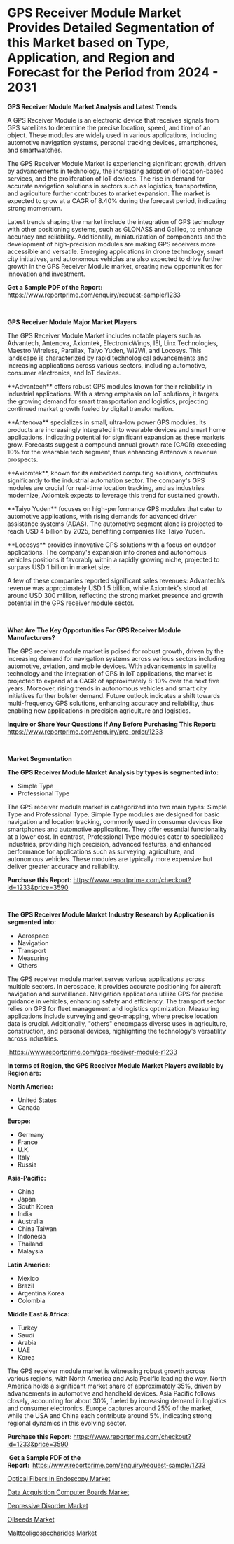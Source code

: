 <p><h1>GPS Receiver Module Market Provides Detailed Segmentation of this Market based on Type, Application, and Region and Forecast for the Period from 2024 - 2031</h1></p><p><strong>GPS Receiver Module Market Analysis and Latest Trends</strong></p>
<p><p>A GPS Receiver Module is an electronic device that receives signals from GPS satellites to determine the precise location, speed, and time of an object. These modules are widely used in various applications, including automotive navigation systems, personal tracking devices, smartphones, and smartwatches. </p><p>The GPS Receiver Module Market is experiencing significant growth, driven by advancements in technology, the increasing adoption of location-based services, and the proliferation of IoT devices. The rise in demand for accurate navigation solutions in sectors such as logistics, transportation, and agriculture further contributes to market expansion. The market is expected to grow at a CAGR of 8.40% during the forecast period, indicating strong momentum.</p><p>Latest trends shaping the market include the integration of GPS technology with other positioning systems, such as GLONASS and Galileo, to enhance accuracy and reliability. Additionally, miniaturization of components and the development of high-precision modules are making GPS receivers more accessible and versatile. Emerging applications in drone technology, smart city initiatives, and autonomous vehicles are also expected to drive further growth in the GPS Receiver Module market, creating new opportunities for innovation and investment.</p></p>
<p><strong>Get a Sample PDF of the Report:&nbsp;</strong> <a href="https://www.reportprime.com/enquiry/request-sample/1233">https://www.reportprime.com/enquiry/request-sample/1233</a></p>
<p>&nbsp;</p>
<p><strong>GPS Receiver Module Major Market Players</strong></p>
<p><p>The GPS Receiver Module Market includes notable players such as Advantech, Antenova, Axiomtek, ElectronicWings, IEI, Linx Technologies, Maestro Wireless, Parallax, Taiyo Yuden, Wi2Wi, and Locosys. This landscape is characterized by rapid technological advancements and increasing applications across various sectors, including automotive, consumer electronics, and IoT devices.</p><p>**Advantech** offers robust GPS modules known for their reliability in industrial applications. With a strong emphasis on IoT solutions, it targets the growing demand for smart transportation and logistics, projecting continued market growth fueled by digital transformation.</p><p>**Antenova** specializes in small, ultra-low power GPS modules. Its products are increasingly integrated into wearable devices and smart home applications, indicating potential for significant expansion as these markets grow. Forecasts suggest a compound annual growth rate (CAGR) exceeding 10% for the wearable tech segment, thus enhancing Antenova's revenue prospects.</p><p>**Axiomtek**, known for its embedded computing solutions, contributes significantly to the industrial automation sector. The company's GPS modules are crucial for real-time location tracking, and as industries modernize, Axiomtek expects to leverage this trend for sustained growth.</p><p>**Taiyo Yuden** focuses on high-performance GPS modules that cater to automotive applications, with rising demands for advanced driver assistance systems (ADAS). The automotive segment alone is projected to reach USD 4 billion by 2025, benefiting companies like Taiyo Yuden.</p><p>**Locosys** provides innovative GPS solutions with a focus on outdoor applications. The company's expansion into drones and autonomous vehicles positions it favorably within a rapidly growing niche, projected to surpass USD 1 billion in market size.</p><p>A few of these companies reported significant sales revenues: Advantech’s revenue was approximately USD 1.5 billion, while Axiomtek's stood at around USD 300 million, reflecting the strong market presence and growth potential in the GPS receiver module sector.</p></p>
<p>&nbsp;</p>
<p><strong>What Are The Key Opportunities For GPS Receiver Module Manufacturers?</strong></p>
<p><p>The GPS receiver module market is poised for robust growth, driven by the increasing demand for navigation systems across various sectors including automotive, aviation, and mobile devices. With advancements in satellite technology and the integration of GPS in IoT applications, the market is projected to expand at a CAGR of approximately 8-10% over the next five years. Moreover, rising trends in autonomous vehicles and smart city initiatives further bolster demand. Future outlook indicates a shift towards multi-frequency GPS solutions, enhancing accuracy and reliability, thus enabling new applications in precision agriculture and logistics.</p></p>
<p><strong>Inquire or Share Your Questions If Any Before Purchasing This Report:</strong> <a href="https://www.reportprime.com/enquiry/pre-order/1233">https://www.reportprime.com/enquiry/pre-order/1233</a></p>
<p>&nbsp;</p>
<p><strong>Market Segmentation</strong></p>
<p><strong>The GPS Receiver Module Market Analysis by types is segmented into:</strong></p>
<p><ul><li>Simple Type</li><li>Professional Type</li></ul></p>
<p><p>The GPS receiver module market is categorized into two main types: Simple Type and Professional Type. Simple Type modules are designed for basic navigation and location tracking, commonly used in consumer devices like smartphones and automotive applications. They offer essential functionality at a lower cost. In contrast, Professional Type modules cater to specialized industries, providing high precision, advanced features, and enhanced performance for applications such as surveying, agriculture, and autonomous vehicles. These modules are typically more expensive but deliver greater accuracy and reliability.</p></p>
<p><strong>Purchase this Report:&nbsp;</strong><a href="https://www.reportprime.com/checkout?id=1233&price=3590">https://www.reportprime.com/checkout?id=1233&price=3590</a></p>
<p>&nbsp;</p>
<p><strong>The GPS Receiver Module Market Industry Research by Application is segmented into:</strong></p>
<p><ul><li>Aerospace</li><li>Navigation</li><li>Transport</li><li>Measuring</li><li>Others</li></ul></p>
<p><p>The GPS receiver module market serves various applications across multiple sectors. In aerospace, it provides accurate positioning for aircraft navigation and surveillance. Navigation applications utilize GPS for precise guidance in vehicles, enhancing safety and efficiency. The transport sector relies on GPS for fleet management and logistics optimization. Measuring applications include surveying and geo-mapping, where precise location data is crucial. Additionally, "others" encompass diverse uses in agriculture, construction, and personal devices, highlighting the technology's versatility across industries.</p></p>
<p><a href="https://www.reportprime.com/gps-receiver-module-r1233">&nbsp;https://www.reportprime.com/gps-receiver-module-r1233</a></p>
<p><strong>In terms of Region, the GPS Receiver Module Market Players available by Region are:</strong></p>
<p>
    <p> <strong> North America: </strong>
        <ul>
            <li>United States</li>
            <li>Canada</li>
        </ul>
        </p> 
    <p> <strong> Europe: </strong>
        <ul>
            <li>Germany</li>
            <li>France</li>
            <li>U.K.</li>
            <li>Italy</li>
            <li>Russia</li>
        </ul>
        </p> 
    <p> <strong> Asia-Pacific: </strong>
        <ul>
            <li>China</li>
            <li>Japan</li>
            <li>South Korea</li>
            <li>India</li>
            <li>Australia</li>
            <li>China Taiwan</li>
            <li>Indonesia</li>
            <li>Thailand</li>
            <li>Malaysia</li>
        </ul>
        </p> 
    <p> <strong> Latin America: </strong>
        <ul>
            <li>Mexico</li>
            <li>Brazil</li>
            <li>Argentina Korea</li>
            <li>Colombia</li>
        </ul>
        </p> 
    <p> <strong> Middle East & Africa: </strong>
        <ul>
            <li>Turkey</li>
            <li>Saudi</li>
            <li>Arabia</li>
            <li>UAE</li>
            <li>Korea</li>
        </ul>
    </p>
    </p>
<p><p>The GPS receiver module market is witnessing robust growth across various regions, with North America and Asia Pacific leading the way. North America holds a significant market share of approximately 35%, driven by advancements in automotive and handheld devices. Asia Pacific follows closely, accounting for about 30%, fueled by increasing demand in logistics and consumer electronics. Europe captures around 25% of the market, while the USA and China each contribute around 5%, indicating strong regional dynamics in this evolving sector.</p></p>
<p><strong>Purchase this Report: </strong><a href="https://www.reportprime.com/checkout?id=1233&price=3590">https://www.reportprime.com/checkout?id=1233&price=3590</a></p>
<p>&nbsp;<strong>Get a Sample PDF of the Report:&nbsp;&nbsp;</strong><a href="https://www.reportprime.com/enquiry/request-sample/1233">https://www.reportprime.com/enquiry/request-sample/1233</a></p>
<p><strong></strong></p>
<p><p><a href="https://www.linkedin.com/pulse/optical-fibers-endoscopy-market-analysis-report-global-insights-cn0cf?trackingId=crRlEmBLSg%2BKEgGa1TQUmQ%3D%3D">Optical Fibers in Endoscopy Market</a></p><p><a href="https://issuu.com/reportprime-2/docs/data-acquisition-computer-boards-ma_e6048a90090e1d">Data Acquisition Computer Boards Market</a></p><p><a href="https://medium.com/@jamieurcotte9056df/depressive-disorder-market-emerging-trends-and-future-prospects-for-period-from-2024-to-2031-6818afd51aaa">Depressive Disorder Market</a></p><p><a href="https://www.linkedin.com/pulse/strategic-insights-global-oilseeds-market-trends-2024--kca2e?trackingId=aYHg4UpsSKyK8MifVLTLHw%3D%3D">Oilseeds Market</a></p><p><a href="https://issuu.com/reportprime-2/docs/malttooligosaccharides-market-size-_f9cada7b7aa00e">Malttooligosaccharides Market</a></p></p>